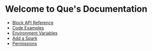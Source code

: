 Welcome to Que's Documentation
===

- [Block API Reference](/docs/block-api)
- [Code Examples](/docs/code-examples)
- [Environment Variables](/docs/variables)
- [Add a Spark](/docs/addspark)
- [Permissions](/docs/permissions)

